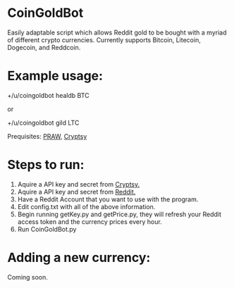 # CoinGoldBot
Easily adaptable script which allows Reddit gold to be bought with a myriad of different crypto currencies.
Currently supports Bitcoin, Litecoin, Dogecoin, and Reddcoin. 

<H1>Example usage:</H1>
+/u/coingoldbot healdb BTC

or

+/u/coingoldbot gild LTC

Prequisites: <a href="https://pypi.python.org/pypi/praw">PRAW</a>, <a href="https://pypi.python.org/pypi/Cryptsy">Cryptsy</a>

<H1>Steps to run:</H1>

1. Aquire a API key and secret from <a href="https://cryptsy.com">Cryptsy.</a>
2. Aquire a API key and secret from <a href="https://www.reddit.com/prefs/apps">Reddit.</a>
3. Have a Reddit Account that you want to use with the program.
4. Edit config.txt with all of the above information.
5. Begin running getKey.py and getPrice.py, they will refresh your Reddit access token and the currency prices every hour.
6. Run CoinGoldBot.py

<H1>Adding a new currency:</H1>
Coming soon.
